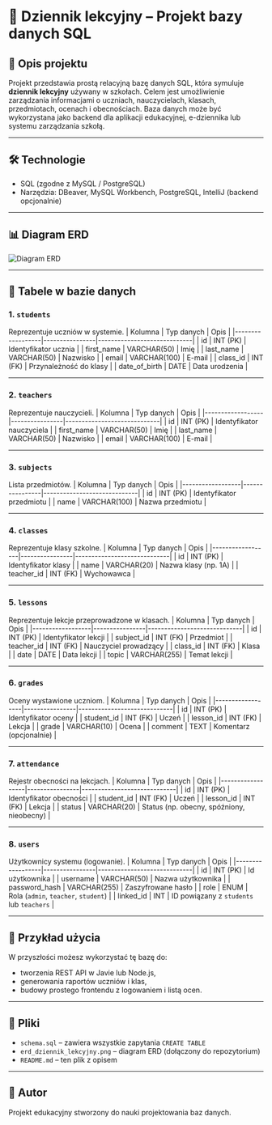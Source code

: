 # 📘 Dziennik lekcyjny – Projekt bazy danych SQL

## 📌 Opis projektu

Projekt przedstawia prostą relacyjną bazę danych SQL, która symuluje **dziennik lekcyjny** używany w szkołach. Celem jest umożliwienie zarządzania informacjami o uczniach, nauczycielach, klasach, przedmiotach, ocenach i obecnościach. Baza danych może być wykorzystana jako backend dla aplikacji edukacyjnej, e-dziennika lub systemu zarządzania szkołą.

---

## 🛠️ Technologie

- SQL (zgodne z MySQL / PostgreSQL)
- Narzędzia: DBeaver, MySQL Workbench, PostgreSQL, IntelliJ (backend opcjonalnie)

---

## 📊 Diagram ERD

![Diagram ERD](./erd_dziennik_lekcyjny.png)

---

## 🧩 Tabele w bazie danych

### 1. `students`
Reprezentuje uczniów w systemie.
| Kolumna         | Typ danych     | Opis                        |
|------------------|----------------|-----------------------------|
| id              | INT (PK)       | Identyfikator ucznia        |
| first_name      | VARCHAR(50)    | Imię                        |
| last_name       | VARCHAR(50)    | Nazwisko                    |
| email           | VARCHAR(100)   | E-mail                      |
| class_id        | INT (FK)       | Przynależność do klasy      |
| date_of_birth   | DATE           | Data urodzenia              |

---

### 2. `teachers`
Reprezentuje nauczycieli.
| Kolumna         | Typ danych     | Opis                        |
|------------------|----------------|-----------------------------|
| id              | INT (PK)       | Identyfikator nauczyciela   |
| first_name      | VARCHAR(50)    | Imię                        |
| last_name       | VARCHAR(50)    | Nazwisko                    |
| email           | VARCHAR(100)   | E-mail                      |

---

### 3. `subjects`
Lista przedmiotów.
| Kolumna         | Typ danych     | Opis                        |
|------------------|----------------|-----------------------------|
| id              | INT (PK)       | Identyfikator przedmiotu    |
| name            | VARCHAR(100)   | Nazwa przedmiotu            |

---

### 4. `classes`
Reprezentuje klasy szkolne.
| Kolumna         | Typ danych     | Opis                        |
|------------------|----------------|-----------------------------|
| id              | INT (PK)       | Identyfikator klasy         |
| name            | VARCHAR(20)    | Nazwa klasy (np. 1A)        |
| teacher_id      | INT (FK)       | Wychowawca                  |

---

### 5. `lessons`
Reprezentuje lekcje przeprowadzone w klasach.
| Kolumna         | Typ danych     | Opis                        |
|------------------|----------------|-----------------------------|
| id              | INT (PK)       | Identyfikator lekcji        |
| subject_id      | INT (FK)       | Przedmiot                   |
| teacher_id      | INT (FK)       | Nauczyciel prowadzący       |
| class_id        | INT (FK)       | Klasa                       |
| date            | DATE           | Data lekcji                 |
| topic           | VARCHAR(255)   | Temat lekcji                |

---

### 6. `grades`
Oceny wystawione uczniom.
| Kolumna         | Typ danych     | Opis                        |
|------------------|----------------|-----------------------------|
| id              | INT (PK)       | Identyfikator oceny         |
| student_id      | INT (FK)       | Uczeń                       |
| lesson_id       | INT (FK)       | Lekcja                      |
| grade           | VARCHAR(10)    | Ocena                       |
| comment         | TEXT           | Komentarz (opcjonalnie)     |

---

### 7. `attendance`
Rejestr obecności na lekcjach.
| Kolumna         | Typ danych     | Opis                        |
|------------------|----------------|-----------------------------|
| id              | INT (PK)       | Identyfikator obecności     |
| student_id      | INT (FK)       | Uczeń                       |
| lesson_id       | INT (FK)       | Lekcja                      |
| status          | VARCHAR(20)    | Status (np. obecny, spóźniony, nieobecny) |

---

### 8. `users`
Użytkownicy systemu (logowanie).
| Kolumna         | Typ danych     | Opis                        |
|------------------|----------------|-----------------------------|
| id              | INT (PK)       | Id użytkownika              |
| username        | VARCHAR(50)    | Nazwa użytkownika           |
| password_hash   | VARCHAR(255)   | Zaszyfrowane hasło          |
| role            | ENUM           | Rola (`admin`, `teacher`, `student`) |
| linked_id       | INT            | ID powiązany z `students` lub `teachers` |

---

## 🔧 Przykład użycia

W przyszłości możesz wykorzystać tę bazę do:

- tworzenia REST API w Javie lub Node.js,
- generowania raportów uczniów i klas,
- budowy prostego frontendu z logowaniem i listą ocen.

---

## 📂 Pliki

- `schema.sql` – zawiera wszystkie zapytania `CREATE TABLE`
- `erd_dziennik_lekcyjny.png` – diagram ERD (dołączony do repozytorium)
- `README.md` – ten plik z opisem

---

## 📣 Autor

Projekt edukacyjny stworzony do nauki projektowania baz danych.

